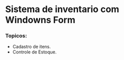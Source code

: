 # Sistema de inventario com Windowns Form

### Topicos:

- Cadastro de itens.
- Controle de Estoque. 
